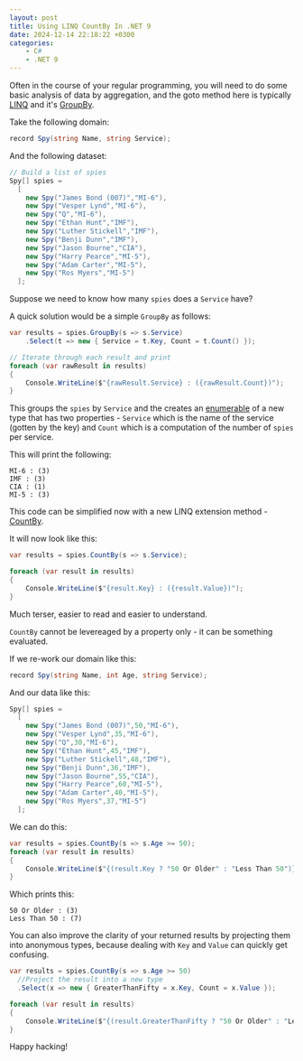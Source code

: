 ```yaml
---
layout: post
title: Using LINQ CountBy In .NET 9
date: 2024-12-14 22:18:22 +0300
categories:
    - C#
    - .NET 9
---
```


Often in the course of your regular programming, you will need to do some basic analysis of data by aggregation, and the goto method here is typically [LINQ](https://learn.microsoft.com/en-us/dotnet/csharp/linq/) and it's [GroupBy](https://learn.microsoft.com/en-us/dotnet/api/system.linq.enumerable.groupby?view=net-9.0).

Take the following domain:

```csharp
record Spy(string Name, string Service);
```

And the following dataset:

```csharp
// Build a list of spies
Spy[] spies =
  [
    new Spy("James Bond (007)","MI-6"),
    new Spy("Vesper Lynd","MI-6"),
    new Spy("Q","MI-6"),
    new Spy("Ethan Hunt","IMF"),
    new Spy("Luther Stickell","IMF"),
    new Spy("Benji Dunn","IMF"),
    new Spy("Jason Bourne","CIA"),
    new Spy("Harry Pearce","MI-5"),
    new Spy("Adam Carter","MI-5"),
    new Spy("Ros Myers","MI-5")
  ];
```

Suppose we need to know how many `spies` does a `Service` have?

A quick solution would be a simple `GroupBy` as follows:

```csharp
var results = spies.GroupBy(s => s.Service)
	.Select(t => new { Service = t.Key, Count = t.Count() });

// Iterate through each result and print
foreach (var rawResult in results)
{
	Console.WriteLine($"{rawResult.Service} : ({rawResult.Count})");
}
```

This groups the `spies` by `Service` and the creates an [enumerable](https://learn.microsoft.com/en-us/dotnet/api/system.linq.enumerable?view=net-9.0) of a new type that has two properties - `Service` which is the name of the service (gotten by the key) and `Count` which is a computation of the number of `spies` per service.

This will print the following:

```plaintext
MI-6 : (3)
IMF : (3)
CIA : (1)
MI-5 : (3)
```

This code can be simplified now with a new LINQ extension method - [CountBy](https://learn.microsoft.com/en-us/dotnet/api/system.linq.enumerable.countby?view=net-9.0).

It will now look like this:

```csharp
var results = spies.CountBy(s => s.Service);

foreach (var result in results)
{
	Console.WriteLine($"{result.Key} : ({result.Value})");
}
```

Much terser, easier to read and easier to understand.

`CountBy` cannot be levereaged by a property only - it can be something evaluated.

If we re-work our domain like this:

```csharp
record Spy(string Name, int Age, string Service);
```

And our data like this:

```csharp
Spy[] spies =
  [
    new Spy("James Bond (007)",50,"MI-6"),
    new Spy("Vesper Lynd",35,"MI-6"),
    new Spy("Q",30,"MI-6"),
    new Spy("Ethan Hunt",45,"IMF"),
    new Spy("Luther Stickell",48,"IMF"),
    new Spy("Benji Dunn",36,"IMF"),
    new Spy("Jason Bourne",55,"CIA"),
    new Spy("Harry Pearce",60,"MI-5"),
    new Spy("Adam Carter",40,"MI-5"),
    new Spy("Ros Myers",37,"MI-5")
  ];
```

We can do this:

```csharp
var results = spies.CountBy(s => s.Age >= 50);
foreach (var result in results)
{
	Console.WriteLine($"{(result.Key ? "50 Or Older" : "Less Than 50")} : ({result.Value})");
}
```

Which prints this:

```plaintext
50 Or Older : (3)
Less Than 50 : (7)
```

You can also improve the clarity of your returned results by projecting them into anonymous types, because dealing with `Key` and `Value` can quickly get confusing.

```csharp
var results = spies.CountBy(s => s.Age >= 50)
  //Project the result into a new type
  .Select(x => new { GreaterThanFifty = x.Key, Count = x.Value });

foreach (var result in results)
{
	Console.WriteLine($"{(result.GreaterThanFifty ? "50 Or Older" : "Less Than 50")} : ({result.Count})");
}
```

Happy hacking!